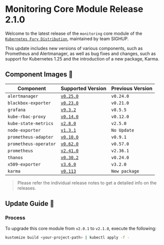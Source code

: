 # Monitoring Core Module Release 2.1.0

Welcome to the latest release of the `monitoring` core module of the [`Kubernetes Fury Distribution`](https://github.com/sighupio/fury-distribution), maintained by team SIGHUP.

This update includes new versions of various components, such as Prometheus and Alertmanager, as well as bug fixes and changes, such as support for Kubernetes 1.25 and the introduction of a new package, Karma.

## Component Images 🚢

| Component             | Supported Version                                                                            | Previous Version |
| --------------------- | -------------------------------------------------------------------------------------------- | ---------------- |
| `alertmanager`        | [`v0.25.0`](https://github.com/prometheus/alertmanager/releases/tag/v0.25.0)                 | `v0.24.0`        |
| `blackbox-exporter`   | [`v0.23.0`](https://github.com/prometheus/blackbox_exporter/releases/tag/v0.23.0)            | `v0.21.0`        |
| `grafana`             | [`v9.3.2`](https://github.com/grafana/grafana/releases/tag/v9.3.2)                           | `v8.5.5`         |
| `kube-rbac-proxy`     | [`v0.14.0`](https://github.com/brancz/kube-rbac-proxy/releases/tag/v0.14.0)                  | `v0.12.0`        |
| `kube-state-metrics`  | [`v2.8.0`](https://github.com/kubernetes/kube-state-metrics/releases/tag/v2.8.0)             | `v2.5.0`         |
| `node-exporter`       | [`v1.3.1`](https://github.com/prometheus/node_exporter/releases/tag/v1.3.1)                  | `No Update`      |
| `prometheus-adapter`  | [`v0.10.0`](https://github.com/kubernetes-sigs/prometheus-adapter/releases/tag/v0.10.0)      | `v0.9.1`         |
| `prometheus-operator` | [`v0.62.0`](https://github.com/prometheus-operator/prometheus-operator/releases/tag/v0.62.0) | `v0.57.0`        |
| `prometheus`          | [`v2.41.0`](https://github.com/prometheus/prometheus/releases/tag/v2.41.0)                   | `v2.36.1`        |
| `thanos`              | [`v0.30.2`](https://github.com/thanos-io/thanos/releases/tag/v0.30.2)                        | `v0.24.0`        |
| `x509-exporter`       | [`v3.6.0`](https://github.com/enix/x509-certificate-exporter/releases/tag/v3.2.0)            | `v3.2.0`         |
| `karma`               | [`v0.113`](https://github.com/prymitive/karma/releases/tag/v0.113)                           | `New package`    |

> Please refer the individual release notes to get a detailed info on the releases.

## Update Guide 🦮

### Process

To upgrade this core module from `v2.0.1` to `v2.1.0`, execute the following:

```bash
kustomize build <your-project-path> | kubectl apply -f -
```
